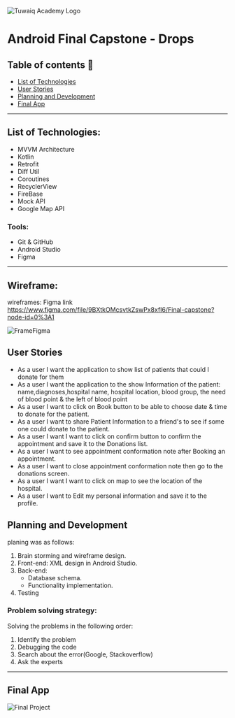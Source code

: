 ![Tuwaiq Academy Logo](https://camo.githubusercontent.com/37ca472e2afb74974a0314d89af8f470422a79582bed0d188f9927777230195d/68747470733a2f2f6c61756e63682e73612f6173736574732f696d616765732f6c6f676f732f7475776169712d61636164656d792d6c6f676f2e737667)


# Android Final Capstone - Drops


## Table of contents 📄
- [List of Technologies](#list-of-technologies)
- [User Stories](#wireframe)
- [Planning and Development](#planning-and-development)
- [Final App](#final-app)

<hr>

## List of Technologies:
-  MVVM Architecture
-  Kotlin
-  Retrofit
-  Diff Util
-  Coroutines
-  RecyclerView
-  FireBase 
-  Mock API
-  Google Map API

###  Tools:

-   Git & GitHub
-   Android Studio
-   Figma

<hr>


## Wireframe:

wireframes:
Figma link   https://www.figma.com/file/9BXtkOMcsvtkZswPx8xfI6/Final-capstone?node-id=0%3A1

![FrameFigma](https://github.com/ArwaSAO/Drops/blob/081328b3eb77b2235933e63c776579af82c49beb/FinalCapstoneDesign.png)

## User Stories

-	As a user I want the application to show list of patients that could I donate for them
-	As a user I want the application to the show Information of the patient: name,diagnoses,hospital name, 
     hospital location, blood group, the need of blood point & the left of blood point
-	As a user I want to click on Book button to be able to choose date & time to donate for the patient.
-	As a user I want to share Patient Information to a friend's to see if some one could donate to the patient.
-	As a user I want I want to click on confirm button to confirm the appointment and save it to the Donations list.
-   As a user I want to see appointment conformation note after Booking an appointment.   
-   As a user I want to close appointment conformation note then go to the donations screen.    
-	As a user I want I want to click on map to see the location of the hospital.
-   As a user I want to Edit my personal information and save it to the profile. 


## Planning and Development

 planing was as follows:
1. Brain storming and wireframe design.
2. Front-end: XML design in Android Studio.
3. Back-end:
   -  Database schema.
   -  Functionality implementation.
4. Testing
   
### Problem solving strategy:
Solving the problems in the following order:
1. Identify the problem
2. Debugging the code
3. Search about the error(Google, Stackoverflow)   
4. Ask the experts

<hr>

##  Final App
![Final Project]()


